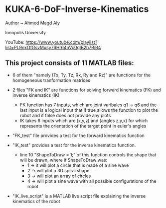 # KUKA-6-DoF-Inverse-Kinematics

Author ~ Ahmed Magd Aly

Innopolis University

YouTube: https://www.youtube.com/playlist?list=PL9nxOfGsvMusy76Hr64nVc0glB2h7BjB4

## This project consists of 11 MATLAB files:

- 6 of them "namely (Tx, Ty, Tz, Rx, Ry and Rz)" are functions for the homogeneous tranformation matrices

- 2 files "FK and IK" are functions for solving forward kinematics (FK) and inverse kinematics (IK)
	- FK function has 7 inputs, which are joint varibales q1 -> q6 and the last input is a logical input that if true allows the function to plot the robot and if false does not provide any plots
	- IK takes 6 inputs which are (x,y,z) and (angles z,y,x) for which represents the orientation of the target point in euler's angles

- "FK_test" file provides a test for the forward kinematics function

- "IK_test" provides a test for the inverse kinematics function.
	- line 10 "ShapeToDraw = 1;" of this function controls the shape that will be drawn, where if ShapeToDraw was:
		- 1 -> it will plot a circle that is made of a sine wave
		- 2 -> will plot a 3D spiral shape
		- 3 -> will plot an array of circles
		- 4 -> will plot a sine wave with all possible configurations of the robot

- "IK_live_script" is a MATLAB live script file explaining the inverse kinematics of the robot
